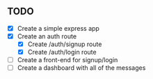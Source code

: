 ## TODO

* [X] Create a simple express app 
* [X] Create an auth route
    * [X] Create /auth/signup route
    * [X] Create /auth/login route
* [ ] Create a front-end for signup/login
* [ ] Create a dashboard with all of the messages
